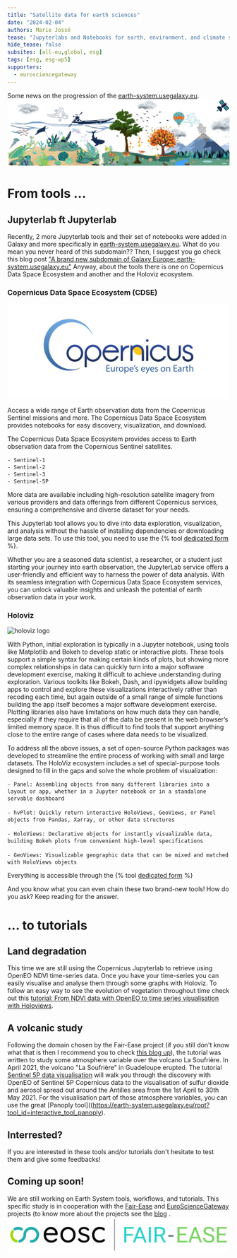 ```yaml
---
title: "Satellite data for earth sciences"
date: "2024-02-04"
authors: Marie Jossé
tease: "Jupyterlabs and Notebooks for earth, environment, and climate sciences"
hide_tease: false
subsites: [all-eu,global, esg]
tags: [esg, esg-wp5]
supporters:
  - eurosciencegateway
---
```


Some news on the progression of the [earth-system.usegalaxy.eu](https://earth-system.usegalaxy.eu). 
![Galaxy Earth-System home page](earth_system_galaxy.png)

# From tools ...

## Jupyterlab ft Jupyterlab

Recently, 2 more Jupyterlab tools and their set of notebooks were added in Galaxy and more specifically in [earth-system.usegalaxy.eu](https://earth-system.usegalaxy.eu). 
What do you mean you never heard of this subdomain?? Then, I suggest you go check this blog post ["A brand new subdomain of Galaxy Europe: earth-system.usegalaxy.eu"](https://galaxyproject.org/news/2023-10-17-earth-system/)
Anyway, about the tools there is one on Copernicus Data Space Ecosystem and another and the Holoviz ecosystem.

### Copernicus Data Space Ecosystem (CDSE)

![Copernicus logo](copernicus.png)

Access a wide range of Earth observation data from the Copernicus Sentinel missions and more. The Copernicus Data Space Ecosystem provides notebooks for easy discovery, visualization, and download.

The Copernicus Data Space Ecosystem provides access to Earth observation data from the Copernicus Sentinel satellites.

    - Sentinel-1
    - Sentinel-2
    - Sentinel-3
    - Sentinel-5P

More data are available including high-resolution satellite imagery from various providers and data offerings from different Copernicus services, ensuring a comprehensive and diverse dataset for your needs.

This Jupyterlab tool allows you to dive into data exploration, visualization, and analysis without the hassle of installing dependencies or downloading large data sets.
To use this tool, you need to use the {% tool [dedicated form](https://earth-system.usegalaxy.eu/root?tool_id=interactive_tool_copernicus) %}.

Whether you are a seasoned data scientist, a researcher, or a student just starting your journey into earth observation, the JupyterLab service offers a user-friendly and efficient
way to harness the power of data analysis. With its seamless integration with Copernicus Data Space Ecosystem services, you can unlock valuable insights and unleash the potential of earth observation data in your work.


### Holoviz

![holoviz logo](holoviz_logo.svg)

With Python, initial exploration is typically in a Jupyter notebook, using tools like Matplotlib and Bokeh to develop static or interactive plots. These tools support a simple syntax for making certain kinds of plots,
but showing more complex relationships in data can quickly turn into a major software development exercise, making it difficult to achieve understanding during exploration. Various toolkits like Bokeh,
Dash, and ipywidgets allow building apps to control and explore these visualizations interactively rather than recoding each time, but again outside of a small range of simple functions building the
app itself becomes a major software development exercise. Plotting libraries also have limitations on how much data they can handle, especially if they require that all of the data be present in the
web browser’s limited memory space. It is thus difficult to find tools that support anything close to the entire range of cases where data needs to be visualized.

To address all the above issues, a set of open-source Python packages was developed  to streamline the entire process of working with small and large datasets. The HoloViz ecosystem includes a set of special-purpose tools designed to fill in the gaps and solve the whole problem of visualization:

    - Panel: Assembling objects from many different libraries into a layout or app, whether in a Jupyter notebook or in a standalone servable dashboard

    - hvPlot: Quickly return interactive HoloViews, GeoViews, or Panel objects from Pandas, Xarray, or other data structures

    - HoloViews: Declarative objects for instantly visualizable data, building Bokeh plots from convenient high-level specifications

    - GeoViews: Visualizable geographic data that can be mixed and matched with HoloViews objects

Everything is accessible through the {% tool [dedicated form](https://earth-system.usegalaxy.eu/root?tool_id=interactive_tool_holoviz) %}

And you know what you can even chain these two brand-new tools! How do you ask? Keep reading for the answer.

# ... to tutorials

## Land degradation

This time we are still using the Copernicus Jupyterlab to retrieve using OpenEO NDVI time-series data. Once you have your time-series you can easily visualise and analyse them through some graphs with Holoviz.
To follow an easy way to see the evolution of vegetation throughout time check out this
[tutorial: From NDVI data with OpenEO to time series visualisation with Holoviews](https://training.galaxyproject.org/training-material/topics/ecology/tutorials/ndvi_openeo/tutorial.html).


## A volcanic study

Following the domain chosen by the Fair-Ease project (if you still don't know what that is then I recommend you to check [this blog up](https://galaxyproject.org/news/2023-10-17-earth-system/)),
the tutorial was written to study some atmosphere variable over the volcano La Soufrière. In April 2021, the volcano "La Soufrière" in Guadeloupe erupted. 
The tutorial [Sentinel 5P data visualisation](https://training.galaxyproject.org/training-material/topics/climate/tutorials/sentinel5_data/tutorial.html) will walk you through the
discovery with OpenEO of Sentinel 5P Copernicus data to the visualisation of sulfur dioxide and aerosol spread out around the Antilles area from the 1st April to 30th May 2021.
For the visualisation part of those atmosphere variables, you can use the great [Panoply tool]((https://earth-system.usegalaxy.eu/root?tool_id=interactive_tool_panoply).


## Interrested?

If you are interested in these tools and/or tutorials don't hesitate to test them and give some feedbacks!

## Coming up soon!

We are still working on Earth System tools, workflows, and tutorials. This specific study is in cooperation with the [Fair-Ease](https://fairease.eu/) and [EuroScienceGateway](https://eurosciencegateway.eu/) projects
(to know more about the projects see the [blog](https://galaxyproject.org/news/2023-05-21-fair-ease-euro-science-gateway/) .
![FairEase](../2023-05-21-Fair-Ease-EuroScienceGateway/images/fair_ease_colour.png)
